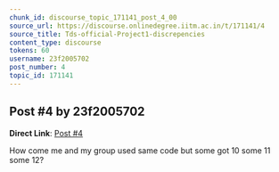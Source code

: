 ```yaml
---
chunk_id: discourse_topic_171141_post_4_00
source_url: https://discourse.onlinedegree.iitm.ac.in/t/171141/4
source_title: Tds-official-Project1-discrepencies
content_type: discourse
tokens: 60
username: 23f2005702
post_number: 4
topic_id: 171141
---
```


## Post #4 by 23f2005702

**Direct Link**: [Post #4](https://discourse.onlinedegree.iitm.ac.in/t/171141/4)

How come me and my group used same code but some got 10 some 11 some 12?

